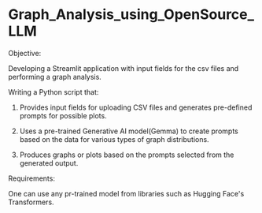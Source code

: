 # Graph_Analysis_using_OpenSource_LLM

Objective:

Developing a Streamlit application with input fields for the csv files and performing a graph analysis.

Writing a Python script that:

1. Provides input fields for uploading CSV files and generates pre-defined prompts for possible plots.

2. Uses a pre-trained Generative AI model(Gemma) to create prompts based on the data for various types of graph distributions. 

3. Produces graphs or plots based on the prompts selected from the generated output. 

Requirements: 

One can use any pr-trained model from libraries such as Hugging Face's Transformers. 


